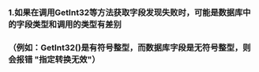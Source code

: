 ### 1.如果在调用GetInt32等方法获取字段发现失败时，可能是数据库中的字段类型和调用的类型有差别
### （例如：GetInt32()是有符号整型，而数据库字段是无符号整型，则会报错 "指定转换无效"）
